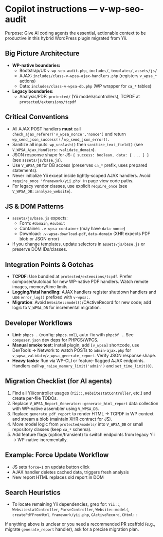 
# Copilot instructions — v-wp-seo-audit

Purpose: Give AI coding agents the essential, actionable context to be productive in this hybrid WordPress plugin migrated from Yii.

## Big Picture Architecture
- **WP-native boundaries:**
  - Bootstrap/UI: `v-wp-seo-audit.php`, `includes/`, `templates/`, `assets/js/`
  - AJAX: `includes/class-v-wpsa-ajax-handlers.php` (registers `v_wpsa_*` actions)
  - Data: `includes/class-v-wpsa-db.php` (WP wrapper for `ca_*` tables)
- **Legacy boundaries:**
  - Analysis/PDF: `protected/` (Yii models/controllers), TCPDF at `protected/extensions/tcpdf`

## Critical Conventions
- All AJAX POST handlers **must** call `check_ajax_referer('v_wpsa_nonce','nonce')` and return `wp_send_json_success()` / `wp_send_json_error()`.
- Sanitize all inputs: `wp_unslash()` then `sanitize_text_field()` (see `V_WPSA_Ajax_Handlers::validate_domain`).
- JSON response shape for JS: `{ success: boolean, data: { ... } }` (see `assets/js/base.js`).
- Use `V_WPSA_DB` for DB access (preserves `ca_*` prefix, uses prepared statements).
- Never initialize Yii except inside tightly-scoped AJAX handlers. Avoid `require_once 'framework/yii.php'` in page view code paths.
- For legacy vendor classes, use explicit `require_once` (see `V_WPSA_DB::analyze_website`).

## JS & DOM Patterns
- `assets/js/base.js` expects:
  - Form: `#domain`, `#submit`
  - Container: `.v-wpsa-container` (may have `data-nonce`)
  - Download: `.v-wpsa-download-pdf`, `data-domain` (XHR expects PDF blob or JSON error)
- If you change templates, update selectors in `assets/js/base.js` or preserve DOM IDs/classes.

## Integration Points & Gotchas
- **TCPDF**: Use bundled at `protected/extensions/tcpdf`. Prefer composer/autoload for new WP-native PDF handlers. Watch remote images, memory/time limits.
- **Logging/fatal handling**: AJAX handlers register shutdown handlers and use `error_log()` prefixed with `v-wpsa:`.
- **Migration**: Avoid `Website::model()`/CActiveRecord for new code; add logic to `V_WPSA_DB` for incremental migration.

## Developer Workflows
- **Lint:** `phpcs .` (config: `phpcs.xml`), auto-fix with `phpcbf .`. See `composer.json` dev deps for PHPCS/WPCS.
- **Manual smoke test:** Install plugin, add `[v_wpsa]` shortcode, use DevTools → Network to watch POSTs to `admin-ajax.php` for `v_wpsa_validate`/`v_wpsa_generate_report`. Verify JSON response shape.
- **Heavy tasks:** Run via WP-CLI or feature-flagged AJAX endpoints. Handlers call `wp_raise_memory_limit('admin')` and `set_time_limit(0)`.

## Migration Checklist (for AI agents)
1. Find all Yii/controller usages (`Yii::`, `WebsitestatController`, etc.) and create per-file TODOs.
2. Replace `V_WPSA_Report_Generator::generate_html_report` data collection with WP-native assembler using `V_WPSA_DB`.
3. Replace `generate_pdf_report` to render HTML → TCPDF in WP context and stream a blob (maintain XHR contract for JS).
4. Move model logic from `protected/models/` into `V_WPSA_DB` or small repository classes (keep `ca_*` schema).
5. Add feature flags (option/transient) to switch endpoints from legacy Yii → WP-native incrementally.

## Example: Force Update Workflow
- JS sets `force=1` on update button click
- AJAX handler deletes cached data, triggers fresh analysis
- New report HTML replaces old report in DOM

## Search Heuristics
- To locate remaining Yii dependencies, grep for: `Yii::`, `WebsitestatController`, `ParseController`, `Website::model(`, `createPdfFromHtml`, `framework/yii.php`, `CActiveRecord`, `CHtml::`

If anything above is unclear or you need a recommended PR scaffold (e.g., migrate `generate_report` handler), ask for a precise migration plan.
